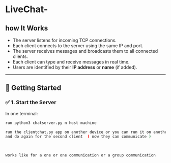 # LiveChat-




## how It Works

- The server listens for incoming TCP connections.
- Each client connects to the server using the same IP and port.
- The server receives messages and broadcasts them to all connected clients.
- Each client can type and receive messages in real time.
- Users are identified by their **IP address** or **name** (if added).

---

## 🚀 Getting Started

### ✅ 1. Start the Server

In one terminal:

```bash
run python3 chatserver.py n host machine 

run the clientchat.py app on another device or you can run it on another terminal
and do again for the second client  ( now they can communicate )
 
 

works like for a one or one communication or a group communication

